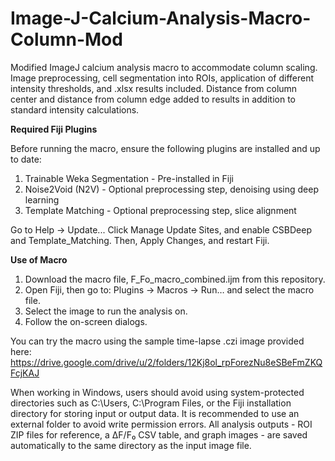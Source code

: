 # Image-J-Calcium-Analysis-Macro-Column-Mod
Modified ImageJ calcium analysis macro to accommodate column scaling. Image preprocessing, cell segmentation into ROIs, application of different intensity thresholds, and .xlsx results included. Distance from column center and distance from column edge added to results in addition to standard intensity calculations.

**Required Fiji Plugins**

Before running the macro, ensure the following plugins are installed and up to date:
1. Trainable Weka Segmentation - Pre-installed in Fiji
2. Noise2Void (N2V) - Optional preprocessing step, denoising using deep learning
3. Template Matching - Optional preprocessing step, slice alignment

Go to Help → Update... Click Manage Update Sites, and enable CSBDeep and Template_Matching. Then,  Apply Changes, and restart Fiji.



**Use of Macro**

1. Download the macro file, F_Fo_macro_combined.ijm from this repository.
2. Open Fiji, then go to: Plugins → Macros → Run… and select the macro file.
3. Select the image to run the analysis on. 
4. Follow the on-screen dialogs.

You can try the macro using the sample time-lapse .czi image provided here: https://drive.google.com/drive/u/2/folders/12Kj8ol_rpForezNu8eSBeFmZKQFcjKAJ


When working in Windows, users should avoid using system-protected directories such as C:\Users, C:\Program Files, or the Fiji installation directory for storing input or output data. It is recommended to use an external folder to avoid write permission errors. All analysis outputs - ROI ZIP files for reference, a ΔF/F₀ CSV table, and graph images - are saved automatically to the same directory as the input image file.


